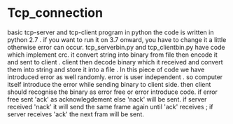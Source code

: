 # Tcp_connection
basic tcp-server and tcp-client program in python 
the code is written in python 2.7 .
if you want to run it on 3.7 onward, you have to change it a little otherwise error can occur. 
tcp_serverbin.py and tcp_clientbin.py have code which implement crc.
it convert string into binary from  file then encode it and sent to client .
client then decode binary which it received  and convert them into string and store it into a file .
In this piece of code we have introduced error as well randomly. error is user independent .
so computer itself introduce the error while sending binary to client side.
then client should recognise the binary as error free or error  introduce code.
if error free sent 'ack' as acknowlegdement  else 'nack' will be sent.
if server received 'nack' it will send the same frame again until 'ack' receives ;
if server receives 'ack' the next fram will be sent.


